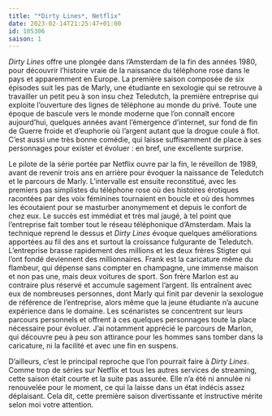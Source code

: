 ```yaml
---
title: "*Dirty Lines*, Netflix"
date: 2023-02-14T21:25:47+01:00
id: 105306 
saison: 1
---
```


*Dirty Lines* offre une plongée dans l’Amsterdam de la fin des années 1980, pour découvrir l’histoire vraie de la naissance du téléphone rose dans le pays et apparemment en Europe. La première saison composée de six épisodes suit les pas de Marly, une étudiante en sexologie qui se retrouve à travailler un petit peu à son insu chez Teledutch, la première entreprise qui exploite l’ouverture des lignes de téléphone au monde du privé. Toute une époque de bascule vers le monde moderne que l’on connaît encore aujourd’hui, quelques années avant l’émergence d’internet, sur fond de fin de Guerre froide et d’euphorie où l’argent autant que la drogue coule à flot. C’est aussi une très bonne comédie, qui laisse suffisamment de place à ses personnages pour exister et évoluer : en bref, une excellente surprise.

Le pilote de la série portée par Netflix ouvre par la fin, le réveillon de 1989, avant de revenir trois ans en arrière pour évoquer la naissance de Teledutch et le parcours de Marly. L’intervalle est ensuite reconstitué, avec les premiers pas simplistes du téléphone rose où des histoires érotiques racontées par des voix féminines tournaient en boucle et où des hommes les écoutaient pour se masturber anonymement et depuis le confort de chez eux. Le succès est immédiat et très mal jaugé, à tel point que l’entreprise fait tomber tout le réseau téléphonique d’Amsterdam. Mais la technique reprend le dessus et *Dirty Lines* évoque quelques améliorations apportées au fil des ans et surtout la croissance fulgurante de Teledutch. L’entreprise brasse rapidement des millions et les deux frères Stigter qui l’ont fondé deviennent des millionnaires. Frank est la caricature même du flambeur, qui dépense sans compter en champagne, une immense maison et non pas une, mais deux voitures de sport. Son frère Marlon est au contraire plus réservé et accumule sagement l’argent. Ils entraînent avec eux de nombreuses personnes, dont Marly qui finit par devenir la sexologue de référence de l’entreprise, alors même que la jeune étudiante n’a aucune expérience dans le domaine. Les scénaristes se concentrent sur leurs parcours personnels et offrent à ces quelques personnages toute la place nécessaire pour évoluer. J’ai notamment apprécié le parcours de Marlon, qui découvre peu à peu son attirance pour les hommes sans tomber dans la caricature, ni la facilité et avec une fin en suspens.

D’ailleurs, c’est le principal reproche que l’on pourrait faire à *Dirty Lines*. Comme trop de séries sur Netflix et tous les autres services de streaming, cette saison était courte et la suite pas assurée. Elle n’a été ni annulée ni renouvelée pour le moment, ce qui la laisse dans un état indécis assez déplaisant. Cela dit, cette première saison divertissante et instructive mérite selon moi votre attention.
 
